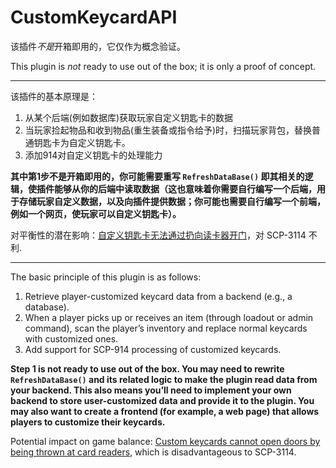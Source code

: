 # CustomKeycardAPI

该插件*不是*开箱即用的，它仅作为概念验证。

This plugin is *not* ready to use out of the box; it is only a proof of concept.

---

该插件的基本原理是：

1. 从某个后端(例如数据库)获取玩家自定义钥匙卡的数据
2. 当玩家捡起物品和收到物品(重生装备或指令给予)时，扫描玩家背包，替换普通钥匙卡为自定义钥匙卡。
3. 添加914对自定义钥匙卡的处理能力

**其中第1步不是开箱即用的，你可能需要重写 `RefreshDataBase()` 即其相关的逻辑，使插件能够从你的后端中读取数据（这也意味着你需要自行编写一个后端，用于存储玩家自定义数据，以及向插件提供数据；你可能也需要自行编写一个前端，例如一个网页，使玩家可以自定义钥匙卡）。**

对平衡性的潜在影响：[自定义钥匙卡无法通过扔向读卡器开门](https://git.scpslgame.com/northwood-qa/scpsl-bug-reporting/-/issues/1625)，对 SCP-3114 不利.

---

The basic principle of this plugin is as follows:

1. Retrieve player-customized keycard data from a backend (e.g., a database).
2. When a player picks up or receives an item (through loadout or admin command), scan the player’s inventory and replace normal keycards with customized ones.
3. Add support for SCP-914 processing of customized keycards.

**Step 1 is not ready to use out of the box. You may need to rewrite `RefreshDataBase()` and its related logic to make the plugin read data from your backend. This also means you’ll need to implement your own backend to store user-customized data and provide it to the plugin. You may also want to create a frontend (for example, a web page) that allows players to customize their keycards.**

Potential impact on game balance: [Custom keycards cannot open doors by being thrown at card readers](https://git.scpslgame.com/northwood-qa/scpsl-bug-reporting/-/issues/1625), which is disadvantageous to SCP-3114.
